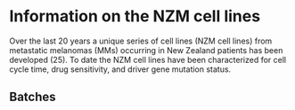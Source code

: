 # Information on the NZM cell lines 

Over the last 20 years a unique series of cell lines (NZM cell lines) from metastatic melanomas (MMs) occurring in New Zealand patients has been developed (25). To date the NZM cell lines have been characterized for cell cycle time, drug sensitivity, and driver gene mutation status.


## Batches


